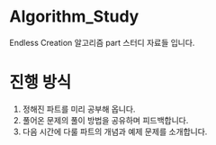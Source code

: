 # Algorithm_Study
Endless Creation 알고리즘 part 스터디 자료들 입니다.
# 진행 방식
1. 정해진 파트를 미리 공부해 옵니다.
2. 풀어온 문제의 풀이 방법을 공유하며 피드백합니다.
3. 다음 시간에 다룰 파트의 개념과 예제 문제를 소개합니다.
